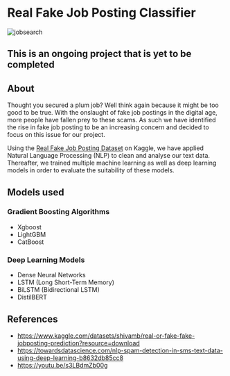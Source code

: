 # Real Fake Job Posting Classifier
![jobsearch](https://github.com/svftbuns/fake-real-job-postings/assets/122664885/53592b60-ef27-4ce7-aafa-9156e33bd744)

<h2><strong>This is an ongoing project that is yet to be completed</strong></h2>

## About 
Thought you secured a plum job? Well think again because it might be too good to be true. With the onslaught of fake job postings in the digital age, more people have fallen prey to these scams. As such we have identified the rise in fake job posting to be an increasing concern and decided to focus on this issue for our project. 

Using the <a href="https://www.kaggle.com/datasets/shivamb/real-or-fake-fake-jobposting-prediction">Real Fake Job Posting Dataset</a> on Kaggle, we have applied Natural Language Processing (NLP) to clean and analyse our text data. Thereafter, we trained multiple machine learning as well as deep learning models in order to evaluate the suitability of these models. 


## Models used

### Gradient Boosting Algorithms
<ul>
  <li>Xgboost</li> 
  <li>LightGBM</li>
  <li>CatBoost</li>
</ul>

### Deep Learning Models
<ul>
  <li>Dense Neural Networks</li>
  <li>LSTM (Long Short-Term Memory)</li>
  <li>BiLSTM (Bidirectional LSTM)</li>
  <li>DistilBERT</li>
</ul>





## References
- https://www.kaggle.com/datasets/shivamb/real-or-fake-fake-jobposting-prediction?resource=download
- https://towardsdatascience.com/nlp-spam-detection-in-sms-text-data-using-deep-learning-b8632db85cc8
- https://youtu.be/s3LBdmZb00g

